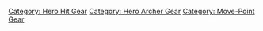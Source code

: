 [Category: Hero Hit Gear](Category:_Hero_Hit_Gear "wikilink") [Category:
Hero Archer Gear](Category:_Hero_Archer_Gear "wikilink") [Category:
Move-Point Gear](Category:_Move-Point_Gear "wikilink")
